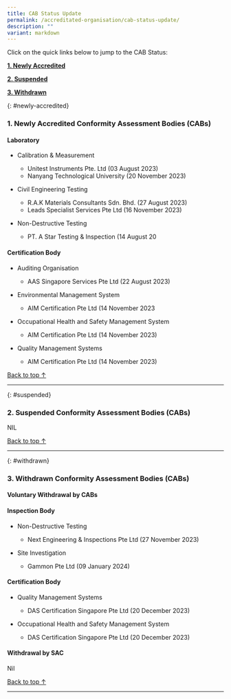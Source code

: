 ```yaml
---
title: CAB Status Update
permalink: /accreditated-organisation/cab-status-update/
description: ""
variant: markdown
---
```

Click on the quick links below to jump to the CAB Status:

**[1. Newly Accredited](#newly-accredited)**

**[2. Suspended](#suspended)**

**[3. Withdrawn](#withdrawn)**




{: #newly-accredited}
### 1. Newly Accredited Conformity Assessment Bodies (CABs) 
   

#### Laboratory

* Calibration & Measurement
  * Unitest Instruments Pte. Ltd (03 August 2023)
  * Nanyang Technological University (20 November 2023) 

* Civil Engineering Testing
  * R.A.K Materials Consultants Sdn. Bhd. (27 August 2023)
  * Leads Specialist Services Pte Ltd (16 November 2023)

* Non-Destructive Testing
  * PT. A Star Testing & Inspection (14 August 20


#### Certification Body

* Auditing Organisation
  * AAS Singapore Services Pte Ltd (22 August 2023)

* Environmental Management System
  * AIM Certification Pte Ltd (14 November 2023

* Occupational Health and Safety Management System
  * AIM Certification Pte Ltd (14 November 2023)

* Quality Management Systems
  * AIM Certification Pte Ltd (14 November 2023)


[Back to top ↑](#top)

---

{: #suspended}
### 2. Suspended Conformity Assessment Bodies (CABs)

NIL

 
 

[Back to top ↑](#top)

---

{: #withdrawn}
### 3. Withdrawn Conformity Assessment Bodies (CABs)


#### **Voluntary Withdrawal by CABs**


#### Inspection Body

* Non-Destructive Testing
  * Next Engineering & Inspections Pte Ltd (27 November 2023)

* Site Investigation
  *  Gammon Pte Ltd (09 January 2024)


#### Certification Body

* Quality Management Systems
  * DAS Certification Singapore Pte Ltd (20 December 2023)

* Occupational Health and Safety Management System
  * DAS Certification Singapore Pte Ltd (20 December 2023)


#### **Withdrawal by SAC**

Nil



[Back to top ↑](#top)



---